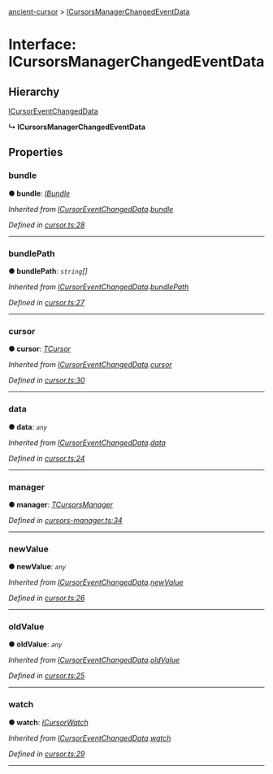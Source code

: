 [ancient-cursor](../README.md) > [ICursorsManagerChangedEventData](../interfaces/icursorsmanagerchangedeventdata.md)



# Interface: ICursorsManagerChangedEventData

## Hierarchy


 [ICursorEventChangedData](icursoreventchangeddata.md)

**↳ ICursorsManagerChangedEventData**








## Properties
<a id="bundle"></a>

###  bundle

**●  bundle**:  *[IBundle](ibundle.md)* 

*Inherited from [ICursorEventChangedData](icursoreventchangeddata.md).[bundle](icursoreventchangeddata.md#bundle)*

*Defined in [cursor.ts:28](https://github.com/AncientSouls/Cursor/blob/72c569d/src/lib/cursor.ts#L28)*





___

<a id="bundlepath"></a>

###  bundlePath

**●  bundlePath**:  *`string`[]* 

*Inherited from [ICursorEventChangedData](icursoreventchangeddata.md).[bundlePath](icursoreventchangeddata.md#bundlepath)*

*Defined in [cursor.ts:27](https://github.com/AncientSouls/Cursor/blob/72c569d/src/lib/cursor.ts#L27)*





___

<a id="cursor"></a>

###  cursor

**●  cursor**:  *[TCursor](../#tcursor)* 

*Inherited from [ICursorEventChangedData](icursoreventchangeddata.md).[cursor](icursoreventchangeddata.md#cursor)*

*Defined in [cursor.ts:30](https://github.com/AncientSouls/Cursor/blob/72c569d/src/lib/cursor.ts#L30)*





___

<a id="data"></a>

###  data

**●  data**:  *`any`* 

*Inherited from [ICursorEventChangedData](icursoreventchangeddata.md).[data](icursoreventchangeddata.md#data)*

*Defined in [cursor.ts:24](https://github.com/AncientSouls/Cursor/blob/72c569d/src/lib/cursor.ts#L24)*





___

<a id="manager"></a>

###  manager

**●  manager**:  *[TCursorsManager](../#tcursorsmanager)* 

*Defined in [cursors-manager.ts:34](https://github.com/AncientSouls/Cursor/blob/72c569d/src/lib/cursors-manager.ts#L34)*





___

<a id="newvalue"></a>

###  newValue

**●  newValue**:  *`any`* 

*Inherited from [ICursorEventChangedData](icursoreventchangeddata.md).[newValue](icursoreventchangeddata.md#newvalue)*

*Defined in [cursor.ts:26](https://github.com/AncientSouls/Cursor/blob/72c569d/src/lib/cursor.ts#L26)*





___

<a id="oldvalue"></a>

###  oldValue

**●  oldValue**:  *`any`* 

*Inherited from [ICursorEventChangedData](icursoreventchangeddata.md).[oldValue](icursoreventchangeddata.md#oldvalue)*

*Defined in [cursor.ts:25](https://github.com/AncientSouls/Cursor/blob/72c569d/src/lib/cursor.ts#L25)*





___

<a id="watch"></a>

###  watch

**●  watch**:  *[ICursorWatch](icursorwatch.md)* 

*Inherited from [ICursorEventChangedData](icursoreventchangeddata.md).[watch](icursoreventchangeddata.md#watch)*

*Defined in [cursor.ts:29](https://github.com/AncientSouls/Cursor/blob/72c569d/src/lib/cursor.ts#L29)*





___


